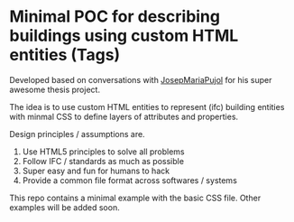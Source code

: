 # Minimal POC for describing buildings using custom HTML entities (Tags)
Developed based on conversations with [JosepMariaPujol](https://github.com/JosepMariaPujol/HTML-Build)
for his super awesome thesis project.

The idea is to use custom HTML entities to represent (ifc) building entities with minmal CSS to define layers of attributes and properties.

Design principles / assumptions are.

1. Use HTML5 principles to solve all problems
2. Follow IFC / standards as much as possible
3. Super easy and fun for humans to hack
4. Provide a common file format across softwares / systems

This repo contains a minimal example with the basic CSS file. Other examples will be added soon.

